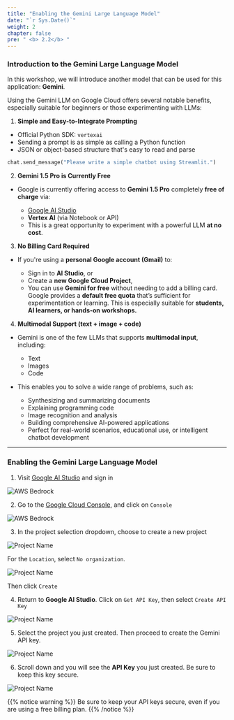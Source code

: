 ```yaml
---
title: "Enabling the Gemini Large Language Model"
date: "`r Sys.Date()`"
weight: 2
chapter: false
pre: " <b> 2.2</b> "
---
```


### Introduction to the Gemini Large Language Model

In this workshop, we will introduce another model that can be used for this application: **Gemini**.

Using the Gemini LLM on Google Cloud offers several notable benefits, especially suitable for beginners or those experimenting with LLMs:

1. **Simple and Easy-to-Integrate Prompting**

- Official Python SDK: `vertexai`
- Sending a prompt is as simple as calling a Python function
- JSON or object-based structure that's easy to read and parse

```python
chat.send_message("Please write a simple chatbot using Streamlit.")
```

2. **Gemini 1.5 Pro is Currently Free**

- Google is currently offering access to **Gemini 1.5 Pro** completely **free of charge** via:

    - [Google AI Studio](https://makersuite.google.com/)  
    - **Vertex AI** (via Notebook or API)  
    - This is a great opportunity to experiment with a powerful LLM **at no cost**.

3. **No Billing Card Required**

- If you're using a **personal Google account (Gmail)** to:

    - Sign in to **AI Studio**, or  
    - Create a **new Google Cloud Project**,  
    - You can use **Gemini for free** without needing to add a billing card. Google provides a **default free quota** that’s sufficient for experimentation or learning. This is especially suitable for **students, AI learners, or hands-on workshops.**

4. **Multimodal Support (text + image + code)**

- Gemini is one of the few LLMs that supports **multimodal input**, including:

    - Text  
    - Images  
    - Code  

- This enables you to solve a wide range of problems, such as:

    - Synthesizing and summarizing documents  
    - Explaining programming code  
    - Image recognition and analysis  
    - Building comprehensive AI-powered applications  
    - Perfect for real-world scenarios, educational use, or intelligent chatbot development

---

### Enabling the Gemini Large Language Model

1. Visit [Google AI Studio](https://ai.google.dev/aistudio) and sign in

![AWS Bedrock](/images/2.prerequisite/2.6.png)

2. Go to the [Google Cloud Console](https://cloud.google.com/cloud-console), and click on `Console`

![AWS Bedrock](/images/2.prerequisite/2.7.png)

3. In the project selection dropdown, choose to create a new project

![Project Name](/images/2.prerequisite/2.8.png)

For the `Location`, select `No organization`.

![Project Name](/images/2.prerequisite/2.9.png)

Then click `Create`

4. Return to **Google AI Studio**. Click on `Get API Key`, then select `Create API Key`

![Project Name](/images/2.prerequisite/2.10.png)

5. Select the project you just created. Then proceed to create the Gemini API key.

![Project Name](/images/2.prerequisite/2.11.png)

6. Scroll down and you will see the **API Key** you just created. Be sure to keep this key secure.

![Project Name](/images/2.prerequisite/2.12.png)

{{% notice warning %}}
Be sure to keep your API keys secure, even if you are using a free billing plan.
{{% /notice %}}
